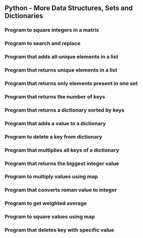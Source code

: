 ## Python - More Data Structures, Sets and Dictionaries
### Program to square integers in a matrix
### Program to search and replace
### Program that adds all unique elements in a list
### Program that returns unique elements in a list
### Program that returns only elements present in one set
### Program that returns the number of keys
### Program that returns a dictionary sorted by keys
### Program that adds a value to a dictionary
### Program to delete a key from dictionary
### Program that multiplies all keys of a dictionary
### Program that returns the biggest integer value
### Program to multiply values using map
### Program that converts roman value to integer
### Program to get weighted average
### Program to square values using map
### Program that deletes key with specific value
